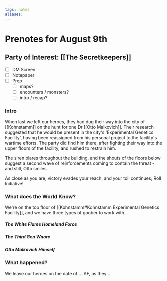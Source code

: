 ```yaml
---
tags: notes
aliases:
---
```


# Prenotes for August 9th
## Party of Interest: [[The Secretkeepers]]
- [ ] DM Screen
- [ ] Notepaper
- [ ] Prep
	- [ ] maps?
	- [ ] encounters / monsters?
	- [ ] intro / recap?

### Intro

When last we left our heroes, they had dug their way into the city of [[Kohnstamm]] on the hunt for one Dr [[Otto Malkovich]]. Their research suggested that he would be present in the city's 'Experimental Genetics Facility', having been reassigned from his personal project to the facility's wartime efforts. The party did find him there, after fighting their way into the upper floors of the facility, and rushed to restrain him. 

The siren blares throughout the building, and the shouts of the floors below suggest a second wave of reinforcements coming to contain the threat - and still, Otto smiles.

As close as you are, victory evades your reach, and your toil continues; Roll Initiative!

### What does the World Know?

We're on the top floor of [[Kohnstamm#Kohnstamm Experimental Genetics Facility]], and we have three types of goober to work with.

##### The White Flame Homeland Force
##### The Third Gen Waorc
##### Otto Malkovich Himself

### What happened?


We leave our heroes on the date of ... AF, as they ...